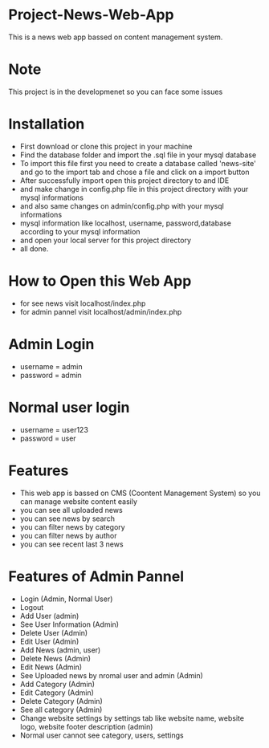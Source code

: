 # Project-News-Web-App
This is a news web app bassed on content management system. 

# Note
This project is in the developmenet so you can face some issues





# Installation
* First download or clone this project in your machine
* Find the database folder and import the .sql file in your mysql database
* To import this file first you need to create a database called 'news-site' and go to the import tab and chose a file and click on a import button
* After successfully import open this project directory to and IDE
* and make change in config.php file in this project directory with your mysql informations
* and also same changes on admin/config.php with your mysql informations
* mysql information like localhost, username, password,database according to your mysql information
* and open your local server for this project directory 
* all done.

# How to Open this Web App
* for see news visit localhost/index.php
* for admin pannel visit localhost/admin/index.php


# Admin Login
* username = admin
* password = admin

# Normal user login
* username = user123
* password = user

# Features
* This web app is bassed on CMS (Coontent Management System) so you can manage website content easily
* you can see all uploaded news
* you can see news by search 
* you can filter news by category
* you can filter news by author
* you can see recent last 3 news

# Features of Admin Pannel
* Login (Admin, Normal User)
* Logout 
* Add User (admin)
* See User Information (Admin)
* Delete User (Admin)
* Edit User (Admin)
* Add News (admin, user)
* Delete News (Admin)
* Edit News (Admin)
* See Uploaded news by nromal user and admin (Admin)
* Add Category (Admin)
* Edit Category (Admin)
* Delete Category (Admin)
* See all category (Admin)
* Change website settings by settings tab like website name, website logo, website footer description (admin)
* Normal user cannot see category, users, settings
